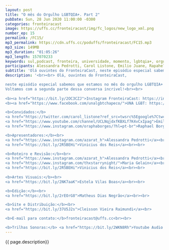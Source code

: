 ```yaml
---
layout: post
title: "O mês do Orgulho LGBTQIA+. Part 2"
pubDate: Sun, 28 Jun 2020 11:00:00 -0300
categories: fronteiracast
image: https://uffs.cc/fronteiracast/img/fc_logos/new_logo_xml.png
number_ep: 15
permalink: /FC15/ 
mp3_permalink: https://cdn.uffs.cc/poduffs/fronteiracast/FC15.mp3
mp3_size: 149MB
mp3_duration: "01:05:26"
mp3_length: 157070233 
keywords: sul,podcast, fronteira, universidade, momento, lgbtqia+, orgulho, mes, especial
participants: Alessandra Pedrotti, Carol Listone, Emilio Juane, Rapahel Borges, Vinicius dos Reis
subtitle: 'Olá ouvintes do FronteiraCast, neste episódio especial sabemos que estamos no mês do orgulho LGBTQIA+ mas você sabe a importância dessa celebração e o porque essa é uma luta de todos?'
description: '<br><br> Olá, ouvintes do FronteiraCast,

neste episódio especial sabemos que estamos no mês do orgulho LGBTQIA+ mas você sabe a importância dessa celebração e o porque essa é uma luta de todos?
Voltamos com a segunda parte dessa conversa incrivel!<br><br>
 
<b><a href="https://bit.ly/2OC3CZJ">Instagram FronteiraCast: https://instagram.com/fronteira.cast </a></b> <br>
<b><a href="https://www.facebook.com/unalgbtchapeco/">UNA LGBT: https://www.facebook.com/unalgbtchapeco/ </a></b> <br>

<b>Convidados:</b> 
<a href="https://twitter.com/carol_listone?ref_src=twsrc%5Egoogle%7Ctwcamp%5Eserp%7Ctwgr%5Eauthor">Carol Listone</a><br>
<a href="https://www.youtube.com/channel/UCLNqjdxfKBXLf7K4vCxIpag">Emilio Juane</a><br>
<a href="https://www.instagram.com/oraphaborges/?hl=pt-br">Raphael Borges</a><br><br>

<b>Apresentadores:</b><br>
<a href="https://www.instagram.com/azarat_h">Alessandra Pedrotti</a><br>
<a href="https://bit.ly/2R5BEHi">Vinicius dos Reis</a><br><br>

<b>Roteiro e Revisão:</b><br>
<a href="https://www.instagram.com/azarat_h">Alessandra Pedrotti</a><br>
<a href="https://www.instagram.com/thxstarrynight/">Maria Gelain</a><br><br>
<a href="https://bit.ly/2R5BEHi">Vinicius dos Reis</a><br><br>
 
<b>Artes Visuais:</b><br>
<a href="https://bit.ly/2NK7aaK">Estela Vilas Boas</a><br><br> 

<b>Edição:</b><br> 
<a href="https://bit.ly/2rEOrG8">Matheus Dias Negrão</a><br><br>

<b>Site e Distribuição:</b><br>
<a href="https://bit.ly/37U5J2s">Cleisson Vieira Raimundi</a><br> 

<b>E-mail para contato:</b>fronteiracast@uffs.cc<br><br>

<b>Trilhas Sonoras:</b> <a href="https://bit.ly/2WKN8Rh">Youtube Audio Library</a> '
---
```


{{ page.description}}
